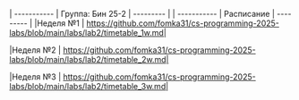 |          -----------          |            Группа: Бин 25-2            |          ---------          |
|          -----------          |               Расписание               |          ---------          |
|Неделя №1    | https://github.com/fomka31/cs-programming-2025-labs/blob/main/labs/lab2/timetable_1w.md|

|Неделя №2    | https://github.com/fomka31/cs-programming-2025-labs/blob/main/labs/lab2/timetable_2w.md|

|Неделя №3    | https://github.com/fomka31/cs-programming-2025-labs/blob/main/labs/lab2/timetable_3w.md|

